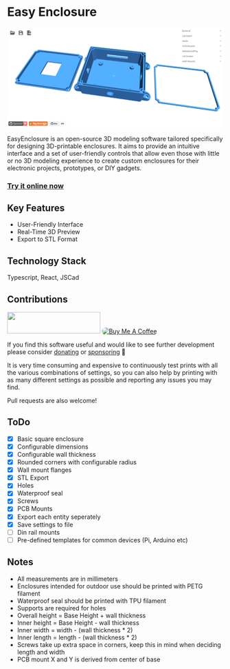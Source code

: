 # Easy Enclosure

![](public/screenshot.png)

EasyEnclosure is an open-source 3D modeling software tailored specifically for designing 3D-printable enclosures. It aims to provide an intuitive interface and a set of user-friendly controls that allow even those with little or no 3D modeling experience to create custom enclosures for their electronic projects, prototypes, or DIY gadgets.

### **[Try it online now](https://bruceborrett.github.io/easy-enclosure/)**

## Key Features

* User-Friendly Interface
* Real-Time 3D Preview
* Export to STL Format

## Technology Stack

Typescript, React, JSCad

## Contributions

<a href="https://github.com/sponsors/bruceborrett" target="_blank"><img src="https://img.shields.io/static/v1?label=Sponsor&message=%E2%9D%A4&logo=GitHub&color=%23fe8e86" height="50" width="217" ></a>
<a href="https://www.buymeacoffee.com/bruceborrett" target="_blank"><img src="https://cdn.buymeacoffee.com/buttons/default-orange.png" alt="Buy Me A Coffee" height="50" width="217" style="border-radius:8px;"></a>

If you find this software useful and would like to see further development please consider [donating](https://www.buymeacoffee.com/bruceborrett) or [sponsoring]() :pray:

It is very time consuming and expensive to continuously test prints with all the various combinations of settings, so you can also help by printing with as many different settings as possible and reporting any issues you may find.

Pull requests are also welcome!

## ToDo
- [x] Basic square enclosure
- [x] Configurable dimensions
- [x] Configurable wall thickness
- [x] Rounded corners with configurable radius
- [x] Wall mount flanges
- [x] STL Export
- [x] Holes
- [x] Waterproof seal
- [x] Screws
- [x] PCB Mounts
- [x] Export each entity seperately
- [x] Save settings to file
- [ ] Din rail mounts
- [ ] Pre-defined templates for common devices (Pi, Arduino etc)

## Notes
* All measurements are in millimeters
* Enclosures intended for outdoor use should be printed with PETG filament
* Waterproof seal should be printed with TPU filament
* Supports are required for holes
* Overall height = Base Height + wall thickness
* Inner height = Base Height - wall thickness
* Inner width = width - (wall thickness * 2)
* Inner length = length - (wall thickness * 2)
* Screws take up extra space in corners, keep this in mind when deciding length and width
* PCB mount X and Y is derived from center of base